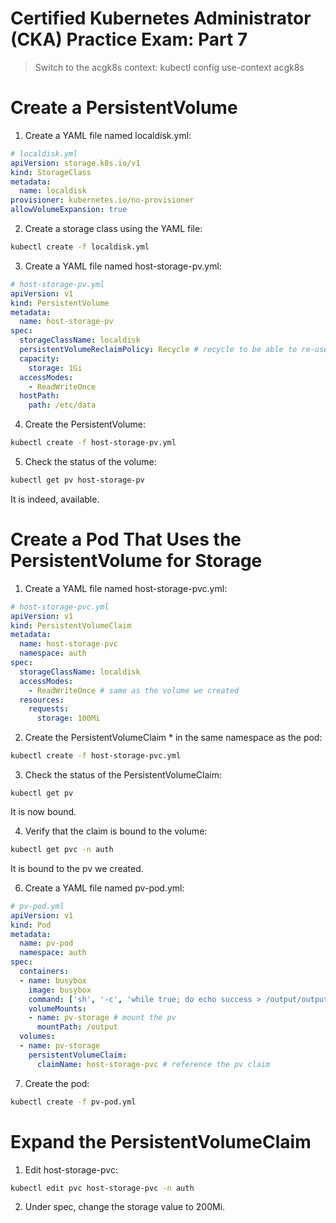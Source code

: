 Certified Kubernetes Administrator (CKA) Practice Exam: Part 7
===

> Switch to the acgk8s context:
kubectl config use-context acgk8s

# Create a PersistentVolume

1. Create a YAML file named localdisk.yml:
```yml
# localdisk.yml
apiVersion: storage.k8s.io/v1
kind: StorageClass
metadata:
  name: localdisk
provisioner: kubernetes.io/no-provisioner
allowVolumeExpansion: true
```

2. Create a storage class using the YAML file:
```sh
kubectl create -f localdisk.yml
```

3. Create a YAML file named host-storage-pv.yml:
```yml
# host-storage-pv.yml
apiVersion: v1
kind: PersistentVolume
metadata:
  name: host-storage-pv
spec:
  storageClassName: localdisk
  persistentVolumeReclaimPolicy: Recycle # recycle to be able to re-use the volume
  capacity:
    storage: 1Gi
  accessModes:
    - ReadWriteOnce
  hostPath:
    path: /etc/data
```

4. Create the PersistentVolume:
```sh
kubectl create -f host-storage-pv.yml
```

5. Check the status of the volume:
```sh
kubectl get pv host-storage-pv
```
It is indeed, available.

# Create a Pod That Uses the PersistentVolume for Storage

1. Create a YAML file named host-storage-pvc.yml:
```yml
# host-storage-pvc.yml
apiVersion: v1
kind: PersistentVolumeClaim
metadata:
  name: host-storage-pvc
  namespace: auth
spec:
  storageClassName: localdisk
  accessModes:
    - ReadWriteOnce # same as the volume we created
  resources:
    requests:
      storage: 100Mi
```

2. Create the PersistentVolumeClaim * in the same namespace as the pod:
```sh
kubectl create -f host-storage-pvc.yml
```

3. Check the status of the PersistentVolumeClaim:
```
kubectl get pv
```

It is now bound.

4. Verify that the claim is bound to the volume:
```sh
kubectl get pvc -n auth
```

It is bound to the pv we created.

6. Create a YAML file named pv-pod.yml:
```yml
# pv-pod.yml
apiVersion: v1
kind: Pod
metadata:
  name: pv-pod
  namespace: auth
spec:
  containers:
  - name: busybox
    image: busybox
    command: ['sh', '-c', 'while true; do echo success > /output/output.log; sleep 5; done']
    volumeMounts:
    - name: pv-storage # mount the pv
      mountPath: /output
  volumes:
  - name: pv-storage
    persistentVolumeClaim:
      claimName: host-storage-pvc # reference the pv claim
```

7. Create the pod:
```sh
kubectl create -f pv-pod.yml
```

# Expand the PersistentVolumeClaim

1. Edit host-storage-pvc:
```sh
kubectl edit pvc host-storage-pvc -n auth
```

2. Under spec, change the storage value to 200Mi.